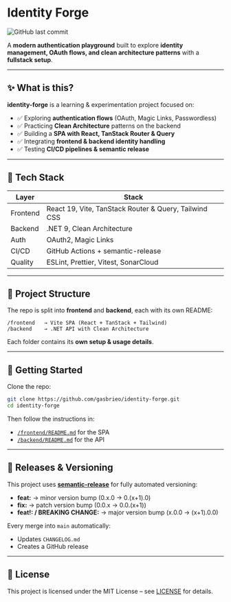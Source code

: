 # Identity Forge

![GitHub last commit](https://img.shields.io/github/last-commit/gasbrieo/identity-forge)

A **modern authentication playground** built to explore **identity management, OAuth flows, and clean architecture patterns** with a **fullstack setup**.

---

## ✨ What is this?

**identity-forge** is a learning & experimentation project focused on:

- ✅ Exploring **authentication flows** (OAuth, Magic Links, Passwordless)
- ✅ Practicing **Clean Architecture** patterns on the backend
- ✅ Building a **SPA with React, TanStack Router & Query**
- ✅ Integrating **frontend & backend identity handling**
- ✅ Testing **CI/CD pipelines & semantic release**

---

## 🧱 Tech Stack

| Layer    | Stack                                                 |
| -------- | ----------------------------------------------------- |
| Frontend | React 19, Vite, TanStack Router & Query, Tailwind CSS |
| Backend  | .NET 9, Clean Architecture                            |
| Auth     | OAuth2, Magic Links                                   |
| CI/CD    | GitHub Actions + semantic-release                     |
| Quality  | ESLint, Prettier, Vitest, SonarCloud                  |

---

## 📂 Project Structure

The repo is split into **frontend** and **backend**, each with its own README:

```
/frontend   → Vite SPA (React + TanStack + Tailwind)
/backend    → .NET API with Clean Architecture
```

Each folder contains its **own setup & usage details**.

---

## 🚀 Getting Started

Clone the repo:

```bash
git clone https://github.com/gasbrieo/identity-forge.git
cd identity-forge
```

Then follow the instructions in:

- [`/frontend/README.md`](./frontend/README.md) for the SPA
- [`/backend/README.md`](./backend/README.md) for the API

---

## 🔄 Releases & Versioning

This project uses **[semantic-release](https://semantic-release.gitbook.io/semantic-release/)** for fully automated versioning:

- **feat:** → minor version bump (0.x.0 → 0.(x+1).0)
- **fix:** → patch version bump (0.0.x → 0.0.(x+1))
- **feat!: / BREAKING CHANGE:** → major version bump (x.0.0 → (x+1).0.0)

Every merge into `main` automatically:

- Updates `CHANGELOG.md`
- Creates a GitHub release

---

## 🪪 License

This project is licensed under the MIT License – see [LICENSE](LICENSE) for details.
